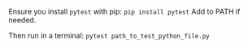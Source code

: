 Ensure you install `pytest` with pip:
`pip install pytest`
Add to PATH if needed.

Then run in a terminal:
`pytest path_to_test_python_file.py`